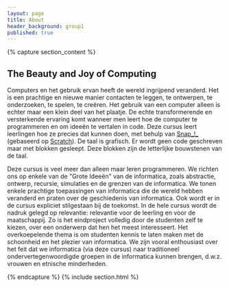 ```yaml
---
layout: page
title: About
header_background: group1
published: true
---
```


{% capture section_content %}

## The Beauty and Joy of Computing

Computers en het gebruik ervan heeft de wereld ingrijpend veranderd. Het is een   prachtige en nieuwe manier contacten te leggen, te ontwerpen, te onderzoeken, te spelen, te creëren. Het gebruik van een computer alleen is echter maar een klein deel van het plaatje. De echte transformerende en versterkende ervaring komt wanneer men leert hoe de computer te programmeren en om ideeën te vertalen in code. Deze cursus leert leerlingen hoe ze precies dat kunnen doen, met behulp van [Snap_!_](https://snap.berkeley.edu) (gebaseerd op [Scratch](https://www.scratch.mit.edu)). De taal is grafisch. Er wordt geen code geschreven maar met blokken gesleept. Deze blokken zijn de letterlijke bouwstenen van de taal.

 Deze cursus is veel meer dan alleen maar leren programmeren. We richten ons op enkele van de "Grote Ideeën" van de informatica, zoals abstractie, ontwerp, recursie, simulaties en de grenzen van de informatica. We tonen enkele prachtige toepassingen van informatica die de wereld hebben veranderd en praten over de geschiedenis van  informatica. Ook wordt er in de cursus expliciet stilgestaan bij de toekomst. In de hele cursus wordt de nadruk gelegd op relevantie: relevantie voor de leerling en voor de maatschappij. Zo is het eindproject volledig door de studenten zelf te kiezen, over een onderwerp dat hen het meest interesseert. Het overkoepelende thema is om studenten kennis te laten maken met de schoonheid en het plezier van informatica. We zijn vooral enthousiast over het feit dat we informatica (via deze cursus) naar traditioneel ondervertegenwoordigde groepen in de informatica kunnen brengen, d.w.z. vrouwen en etnische minderheden.






{% endcapture %} {% include section.html %}
